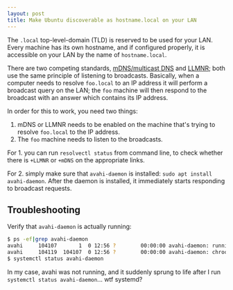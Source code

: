 ```yaml
---
layout: post
title: Make Ubuntu discoverable as hostname.local on your LAN
---
```


The `.local` top-level-domain (TLD) is reserved to be used for your LAN. Every machine
has its own hostname, and if configured properly, it is accessible on your LAN by
the name of `hostname.local`.

There are two competing standards, [mDNS/multicast DNS](https://en.wikipedia.org/wiki/Multicast_DNS)
and [LLMNR](https://en.wikipedia.org/wiki/Link-Local_Multicast_Name_Resolution); both use the same principle
of listening to broadcasts. Basically, when a computer needs to resolve `foo.local` to an IP address
it will perform a broadcast query on the LAN; the `foo` machine will then respond to the broadcast
with an answer which contains its IP address.

In order for this to work, you need two things:

1. mDNS or LLMNR needs to be enabled on the machine that's trying to resolve `foo.local` to the IP address.
2. The `foo` machine needs to listen to the broadcasts.

For 1. you can run `resolvectl status` from command line, to check whether there is `+LLMNR` or `+mDNS` on
the appropriate links.

For 2. simply make sure that `avahi-daemon` is installed: `sudo apt install avahi-daemon`. After the daemon
is installed, it immediately starts responding to broadcast requests.

## Troubleshooting

Verify that `avahi-daemon` is actually running:

```bash
$ ps -ef|grep avahi-daemon
avahi     104107       1  0 12:56 ?        00:00:00 avahi-daemon: running
avahi     104119  104107  0 12:56 ?        00:00:00 avahi-daemon: chroot helper
$ systemctl status avahi-daemon
```

In my case, avahi was not running, and it suddenly sprung to life after I run `systemctl status avahi-daemon`...
wtf systemd?
